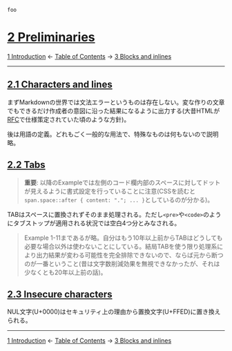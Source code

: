     foo

# [2 Preliminaries](https://higuma.github.io/github-flabored-markdown/#preliminaries)

[1 Introduction](introduction.md)
← [Table of Contents](index.md) →
[3 Blocks and inlines](blocks-and-inlines.md)

------------------------------------------------------------------------

## [2.1 Characters and lines](https://higuma.github.io/github-flabored-markdown/#characters-and-lines)

まずMarkdownの世界では文法エラーというものは存在しない。変な作りの文章でもできるだけ作成者の意図に沿った結果になるように出力する(大昔HTMLが[RFC](https://ja.wikipedia.org/wiki/Request_for_Comments)で仕様策定されていた頃のような方針)。

後は用語の定義。どれもごく一般的な用法で、特殊なものは何もないので説明略。

## [2.2 Tabs](https://higuma.github.io/github-flabored-markdown/#tabs)

> __重要__: 以降のExampleでは左側のコード欄内部のスペースに対してドットが見えるように書式設定を行っていることに注意(CSSを読むと`span.space::after { content: "."; ... }`としているのが分かる)。

TABはスペースに置換されずそのまま処理される。ただし`<pre>`や`<code>`のようにタブストップが適用される状況では空白4つ分とみなされる。

> Example 1-11まであるが略。自分はもう10年以上前からTABはどうしても必要な場合以外は使わないことにしている。結局TABを使う限り処理系により出力結果が変わる可能性を完全排除できないので、ならば元から断つのが一番ということ(昔は文字数削減効果を無視できなかったが、それは少なくとも20年以上前の話)。
> 

## [2.3 Insecure characters](https://higuma.github.io/github-flabored-markdown/#insecure-characters)

NUL文字(U+0000)はセキュリティ上の理由から置換文字(U+FFED)に置き換えられる。

------------------------------------------------------------------------

[1 Introduction](introduction.md)
← [Table of Contents](index.md) →
[3 Blocks and inlines](blocks-and-inlines.md)
